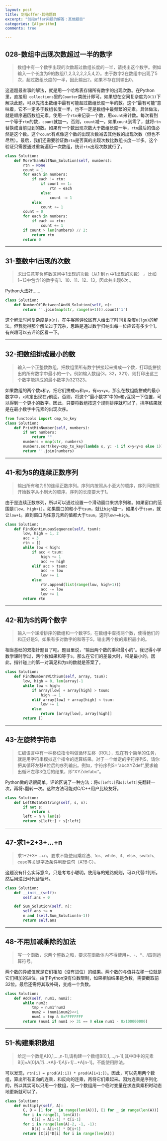 ```yaml
---
layout: post
title: 剑指offer-其他题目
excerpt: "剑指offer问题的解答：其他题目"
categories: [Algorithm]
comments: true

---
```


## 028-数组中出现次数超过一半的数字 

>  数组中有一个数字出现的次数超过数组长度的一半，请找出这个数字。例如输入一个长度为9的数组{1,2,3,2,2,2,5,4,2}。由于数字2在数组中出现了5次，超过数组长度的一半，因此输出2。如果不存在则输出0。 

这道题最省事的解法，就是用一个哈希表存储所有数字的出现次数。在Python里，直接用` collections`里的`Counter`类统计即可。如果想在空间复杂度为`O(1)`下解决此题，可以先找出数组中最有可能超过数组长度一半的数。这个“最有可能”意味着，它不一定多于数组长度一半，也不一定是数组中最频繁的元素。具体做法，就是顺序遍历数组元素。使用一个`rtn`来记录一个数，用`count`来计数。每次看到一个等于`rtn`的数，`count`就加一。否则，`count`减一。如果`count`到零了，就将`rtn`替换成当前见到的数。如果有一个数出现次数大于数组长度一半，`rtn`最后的值必然是这个数。这个`count`有点像这个数的出现次数减去其他数的出现次数（但也不尽然）。最后，我们还需要验证数`rtn`是否真的出现次数比数组长度一半多。这个验证只需要通过重新遍历一次数组，统计`rtn`出现次数就行了。

```python
class Solution:
    def MoreThanHalfNum_Solution(self, numbers):
        rtn = None
        count = 1
        for each in numbers:
            if each != rtn:
                if count == 1:
                    rtn = each
                else:
                    count -= 1
            else:
                count += 1
        count = 0
        for each in numbers:
            if each == rtn:
                count += 1
        if count > len(numbers) // 2:
            return rtn
        return 0
```



---



##  31-整数中1出现的次数 

>  求出任意非负整数区间中1出现的次数（从1 到 n 中1出现的次数） 。比如 1~13中包含1的数字有1、10、11、12、13，因此共出现6次 。

Python大法好……

```python
class Solution:
    def NumberOf1Between1AndN_Solution(self, n):
        return ''.join(map(str, range(n+1))).count('1')
```

这个解法时间复杂度是`O(n)`，在牛客网评论区有人给出了时间复杂度`O(lgn)`的解法。但我觉得那个解法过于冗杂，思路是通过数学归纳出每一位应该有多少个1。有兴趣可以去评论区看一下。



---



##  32-把数组排成最小的数 

>  输入一个正整数数组，把数组里所有数字拼接起来排成一个数，打印能拼接出的所有数字中最小的一个。例如输入数组{3，32，321}，则打印出这三个数字能排成的最小数字为321323。 

如果数组的两个数`x`和`y`，把它们拼成`xy`和`yx`，有`xy<yx`，那么在数组能拼成的最小数字中，`x`肯定出现在`y`前面。否则，将这个“最小数字”中的`x`和`y`互换一下位置，可以得到一个更小的数字。因此，只要将数组按这个规则排序就可以了，排序结果就是在最小数字中元素的出现次序。

```python
from functools import cmp_to_key
class Solution:
    def PrintMinNumber(self, numbers):
        if not numbers:
            return ""
        numbers = map(str, numbers)
        numbers.sort(key=cmp_to_key(lambda x, y: -1 if x+y<y+x else 1))
        return ''.join(numbers)
```



---



##  41-和为S的连续正数序列 

> 输出所有和为S的连续正数序列。序列内按照从小至大的顺序，序列间按照开始数字从小到大的顺序。序列的长度要大于1。

由于是连续正数序列，所以可以通过设置一个滑动窗口来求序列和。如果窗口的范围是`[low, high+1)`。如果窗口的和小于`tsum`，就让`high`加一。如果小于`tsum`，就让`low+1`。直到窗口内任意元素的值都大于`tsum`，这时`low>=high`。

```python
class Solution:
    def FindContinuousSequence(self, tsum):
        low, high = 1, 2
        acc = 3
        rtn = []
        while low < high:
            if acc < tsum:
                high += 1
                acc += high
            elif acc > tsum:
                acc -= low
                low += 1
            else:
                rtn.append(list(range(low, high+1)))
                acc -= low
                low += 1
        return rtn
```



---



##  42-和为S的两个数字 

>  输入一个递增排序的数组和一个数字S，在数组中查找两个数，使得他们的和正好是S，如果有多对数字的和等于S，输出两个数的乘积最小的。 

相当基础的双指针题目了吧。题目里说，“输出两个数的乘积最小的”。我记得小学数学课时学过，两个数如果和等于`S`，那么在它们的差最大时，积是最小的。因此，指针碰上的第一对满足和为`S`的数就是答案了。

```python
class Solution:
    def FindNumbersWithSum(self, array, tsum):
        low, high = 0, len(array)-1
        while low < high:
            if array[low] + array[high] > tsum:
                high -= 1
            elif array[low] + array[high] < tsum:
                low += 1
            else:
                return [array[low], array[high]]
        return []
```



---



##  43-左旋转字符串 

>  汇编语言中有一种移位指令叫做循环左移（ROL），现在有个简单的任务，就是用字符串模拟这个指令的运算结果。对于一个给定的字符序列S，请你把其循环左移K位后的序列输出。例如，字符序列S=”abcXYZdef”,要求输出循环左移3位后的结果，即“XYZdefabc”。 

Python做的话很简单。评论区说了一种方法：将`s[left:]`和`s[:left]`先翻转一次，再将`s`翻转一次。这种方法可能对C/C++用户比较友好。

```python
class Solution:
    def LeftRotateString(self, s, n):
        if not s:
            return s
        left = n % len(s)
        return s[left:] + s[:left]
```



---



## 47-求1+2+3+...+n

>  求1+2+3+...+n，要求不能使用乘除法、for、while、if、else、switch、case等关键字及条件判断语句（A?B:C）。 

这题没有什么实际意义，只是考考小聪明。使用与的短路规则，可以代替if判断。然后用递归可代替循环。

```python
class Solution:
    def __init__(self):
        self.ans = 0

    def Sum_Solution(self, n):
        self.ans += n
        n and (self.Sum_Solution(n-1))
        return self.ans
```



---



## 48-不用加减乘除的加法

>  写一个函数，求两个整数之和，要求在函数体内不得使用+、-、*、/四则运算符号。 

两个数的异或值就是它们相加（没有进位）的结果。两个数的与值并左移一位就是它们相加的进位。由于Python没有位数限制，如果相加结果是负数，需要截取前32位。最后还需将其取补码，变成一个负数。

```python
class Solution:
    def Add(self, num1, num2):
        while num2:
            tmp = num1^num2
            num2 = (num1&num2)<<1
            num1 = tmp & 0xFFFFFFFF
        return (num1 if num1 >> 31 == 0 else num1 - 0x100000000)
```



---



## 51-构建乘积数组 

>  给定一个数组A[0,1,...,n-1],请构建一个数组B[0,1,...,n-1],其中B中的元素B[i]=A[0]*A[1]*...*A[i-1]*A[i+1]*...*A[n-1]。不能使用除法。 

可以发现，`rtn[i] = prod(A[:i]) * prod(A[i+1:])`。因此，可以先用两个数组，算出所有正向的连乘，和反向的连乘，再将它们乘起来。因为连乘是序列化的，所以其实可以只用一个数组，另一个数组用一个临时变量在求连乘乘积时动态地更新就可以了。

```python
class Solution:
    def multiply(self, A):
        C, D = [1 for _ in range(len(A))], [1 for _ in range(len(A))]
        for i in range(1, len(A)):
            C[i] = A[i-1] * C[i-1]
        for i in range(len(A)-2, -1, -1):
            D[i] = A[i+1] * D[i+1]
        return [C[i]*D[i] for i in range(len(A))]
```

